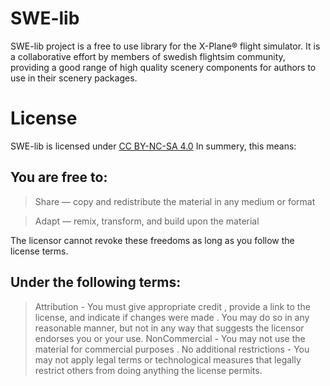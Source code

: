 # SWE-lib
SWE-lib project is a free to use library for the X-Plane® flight simulator. It is a collaborative effort by members of swedish flightsim community, providing a good range of high quality scenery components for authors to use in their scenery packages.
# License
SWE-lib is licensed under [CC BY-NC-SA 4.0](https://creativecommons.org/licenses/by-nc/4.0/?ref=chooser-v1)
In summery, this means:
## You are free to:
> Share — copy and redistribute the material in any medium or format

> Adapt — remix, transform, and build upon the material

The licensor cannot revoke these freedoms as long as you follow the license terms.
## Under the following terms:
> Attribution - You must give appropriate credit , provide a link to the license, and indicate if changes were made . You may do so in any reasonable manner, but not in any way that suggests the licensor endorses you or your use.
> NonCommercial - You may not use the material for commercial purposes .
> No additional restrictions - You may not apply legal terms or technological measures that legally restrict others from doing anything the license permits.
